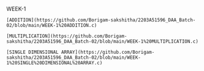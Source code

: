 WEEK-1 

    [ADDITION](https://github.com/Borigam-sakshitha/2203A51596_DAA_Batch-02/blob/main/WEEK-1%20ADDITION.c)

    [MULTIPLICATION](https://github.com/Borigam-sakshitha/2203A51596_DAA_Batch-02/blob/main/WEEK-1%20MULTIPLICATION.c)

    [SINGLE DIMENSIONAL ARRAY](https://github.com/Borigam-sakshitha/2203A51596_DAA_Batch-02/blob/main/WEEK-1%20SINGLE%20DIMENSIONAL%20ARRAY.c)

